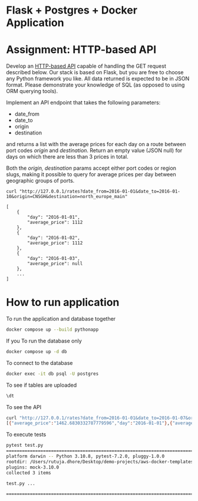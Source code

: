 
# Flask + Postgres + Docker Application
# Assignment: HTTP-based API

Develop an [HTTP-based API](#task-1-http-based-api) capable of handling the GET request described below. Our stack is based on Flask, but you are free to choose any Python framework you like. All data returned is expected to be in JSON format. Please demonstrate your knowledge of SQL (as opposed to using ORM querying tools).


Implement an API endpoint that takes the following parameters:

* date_from
* date_to
* origin
* destination

and returns a list with the average prices for each day on a route between port codes *origin* and *destination*. Return an empty value (JSON null) for days on which there are less than 3 prices in total.

Both the *origin, destination* params accept either port codes or region slugs, making it possible to query for average prices per day between geographic groups of ports.

    curl "http://127.0.0.1/rates?date_from=2016-01-01&date_to=2016-01-10&origin=CNSGH&destination=north_europe_main"

    [
        {
            "day": "2016-01-01",
            "average_price": 1112
        },
        {
            "day": "2016-01-02",
            "average_price": 1112
        },
        {
            "day": "2016-01-03",
            "average_price": null
        },
        ...
    ]

# How to run application

To run the application and database together
```bash
docker compose up --build pythonapp
```

If you To run the database only
```bash
docker compose up -d db
```

To connect to the database 
```bash
docker exec -it db psql -U postgres
```

To see if tables are uploaded
```bash
\dt
```

To see the API
```bash
curl "http://127.0.0.1/rates?date_from=2016-01-01&date_to=2016-01-07&origin=CNSGH&destination=EETLL"
[{"average_price":"1462.6830332787779596","day":"2016-01-01"},{"average_price":"1462.5979268957992362","day":"2016-01-02"},{"average_price":"Null","day":"2016-01-03"},{"average_price":"Null","day":"2016-01-04"},{"average_price":"1455.2343142698500833","day":"2016-01-05"},{"average_price":"1441.8256524153248195","day":"2016-01-06"},{"average_price":"1432.4662983425414365","day":"2016-01-07"}]

```

To execute tests 
```bash 
pytest test.py 
==================================================================================== test session starts ====================================================================================
platform darwin -- Python 3.10.8, pytest-7.2.0, pluggy-1.0.0
rootdir: /Users/rutuja.dhore/Desktop/demo-projects/aws-docker-templates-flask
plugins: mock-3.10.0
collected 3 items                                                                                                                                                                           

test.py ...                                                                                                                                                                           [100%]

===================================================================================== 3 passed in 0.16s =====================================================================================
``` 